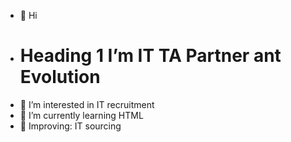 - 👋 Hi
- # Heading 1 I’m IT TA Partner ant Evolution
- 👀 I’m interested in IT recruitment 
- 🌱 I’m currently learning HTML
- 🔎 Improving: IT sourcing
